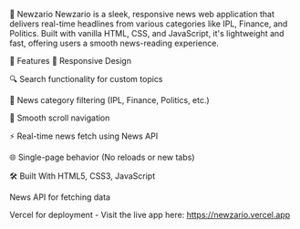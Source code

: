📰 Newzario
Newzario is a sleek, responsive news web application that delivers real-time headlines from various categories like IPL, Finance, and Politics. Built with vanilla HTML, CSS, and JavaScript, it's lightweight and fast, offering users a smooth news-reading experience.

🚀 Features
📱 Responsive Design

🔍 Search functionality for custom topics

📰 News category filtering (IPL, Finance, Politics, etc.)

🧭 Smooth scroll navigation

⚡ Real-time news fetch using News API

🌐 Single-page behavior (No reloads or new tabs)

🛠️ Built With
HTML5, CSS3, JavaScript

News API for fetching data

Vercel for deployment - Visit the live app here: https://newzario.vercel.app

